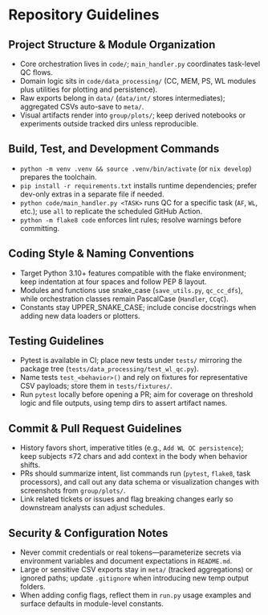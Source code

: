 # Repository Guidelines

## Project Structure & Module Organization
- Core orchestration lives in `code/`; `main_handler.py` coordinates task-level QC flows.
- Domain logic sits in `code/data_processing/` (CC, MEM, PS, WL modules plus utilities for plotting and persistence).
- Raw exports belong in `data/` (`data/int/` stores intermediates); aggregated CSVs auto-save to `meta/`.
- Visual artifacts render into `group/plots/`; keep derived notebooks or experiments outside tracked dirs unless reproducible.

## Build, Test, and Development Commands
- `python -m venv .venv && source .venv/bin/activate` (or `nix develop`) prepares the toolchain.
- `pip install -r requirements.txt` installs runtime dependencies; prefer dev-only extras in a separate file if needed.
- `python code/main_handler.py <TASK>` runs QC for a specific task (`AF`, `WL`, etc.); use `all` to replicate the scheduled GitHub Action.
- `python -m flake8 code` enforces lint rules; resolve warnings before committing.

## Coding Style & Naming Conventions
- Target Python 3.10+ features compatible with the flake environment; keep indentation at four spaces and follow PEP 8 layout.
- Modules and functions use snake_case (`save_utils.py`, `qc_cc_dfs`), while orchestration classes remain PascalCase (`Handler`, `CCqC`).
- Constants stay UPPER_SNAKE_CASE; include concise docstrings when adding new data loaders or plotters.

## Testing Guidelines
- Pytest is available in CI; place new tests under `tests/` mirroring the package tree (`tests/data_processing/test_wl_qc.py`).
- Name tests `test_<behavior>()` and rely on fixtures for representative CSV payloads; store them in `tests/fixtures/`.
- Run `pytest` locally before opening a PR; aim for coverage on threshold logic and file outputs, using temp dirs to assert artifact names.

## Commit & Pull Request Guidelines
- History favors short, imperative titles (e.g., `Add WL QC persistence`); keep subjects ≤72 chars and add context in the body when behavior shifts.
- PRs should summarize intent, list commands run (`pytest`, `flake8`, task processors), and call out any data schema or visualization changes with screenshots from `group/plots/`.
- Link related tickets or issues and flag breaking changes early so downstream analysts can adjust schedules.

## Security & Configuration Notes
- Never commit credentials or real tokens—parameterize secrets via environment variables and document expectations in `README.md`.
- Large or sensitive CSV exports stay in `meta/` (tracked aggregations) or ignored paths; update `.gitignore` when introducing new temp output folders.
- When adding config flags, reflect them in `run.py` usage examples and surface defaults in module-level constants.
